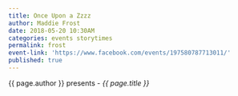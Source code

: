 ```yaml
---
title: Once Upon a Zzzz
author: Maddie Frost
date: 2018-05-20 10:30AM
categories: events storytimes
permalink: frost
event-link: 'https://www.facebook.com/events/197580787713011/'
published: true
---
```

{{ page.author }} presents - *{{ page.title }}*
